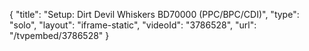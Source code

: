 {
    "title": "Setup: Dirt Devil Whiskers BD70000 (PPC\/BPC\/CDI)",
    "type": "solo",
    "layout": "iframe-static",
    "videoId": "3786528",
    "url": "\/tvpembed\/3786528"
}